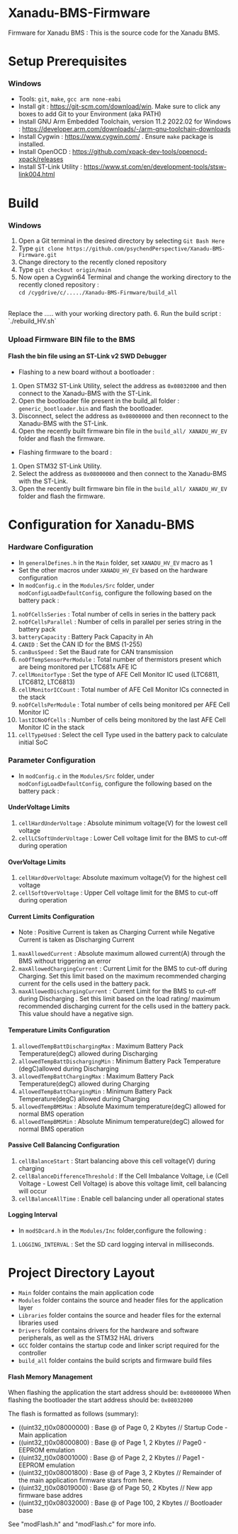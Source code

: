 # Xanadu-BMS-Firmware
Firmware for Xanadu BMS : This is the source code for the Xanadu BMS.

# Setup Prerequisites

### Windows
- Tools: `git`, `make`, `gcc arm none-eabi`
- Install git : https://git-scm.com/download/win. Make sure to click any boxes to add Git to your Environment (aka PATH)
- Install GNU Arm Embedded Toolchain, version 11.2 2022.02 for Windows : https://developer.arm.com/downloads/-/arm-gnu-toolchain-downloads
- Install Cygwin : https://www.cygwin.com/ . Ensure `make` package is installed.
- Install OpenOCD : https://github.com/xpack-dev-tools/openocd-xpack/releases
- Install ST-Link Utility : https://www.st.com/en/development-tools/stsw-link004.html


# Build 

### Windows
1. Open a Git terminal in the desired directory by selecting `Git Bash Here` 
2. Type `git clone https://github.com/psychendPerspective/Xanadu-BMS-Firmware.git`
3. Change directory to the recently cloned repository 
4. Type `git checkout origin/main`  
5. Now open a Cygwin64 Terminal and change the working directory to the recently cloned repository : <br />
`cd /cygdrive/c/...../Xanadu-BMS-Firmware/build_all`
<br />
Replace the ..... with your working directory path.
6. Run the build script : `./rebuild_HV.sh`

### Upload Firmware BIN file to the BMS
#### Flash the bin file using an ST-Link v2 SWD Debugger

- Flashing to a new board without a bootloader : 
1.  Open STM32 ST-Link Utility, select the address as `0x08032000` and then connect to the Xanadu-BMS with the ST-Link.
2.  Open the bootloader file present in the build_all folder : `generic_bootloader.bin` and flash the bootloader.
3.  Disconnect, select the address as `0x08000000` and then reconnect to the Xanadu-BMS with the ST-Link.
4.  Open the recently built firmware bin file in the `build_all/ XANADU_HV_EV` folder and flash the firmware.

- Flashing firmware to the board : 
1.  Open STM32 ST-Link Utility.
3.  Select the address as `0x08000000` and then connect to the Xanadu-BMS with the ST-Link.
4.  Open the recently built firmware bin file in the `build_all/ XANADU_HV_EV` folder and flash the firmware.


# Configuration for Xanadu-BMS

### Hardware Configuration
- In `generalDefines.h` in the `Main` folder, set `XANADU_HV_EV` macro as 1
- Set the other macros under `XANADU_HV_EV` based on the hardware configuration
- In `modConfig.c` in the `Modules/Src` folder, under `modConfigLoadDefaultConfig`, configure the following based on the 
battery pack : <br />
1. `noOfCellsSeries` : Total number of cells in series in the battery pack
2. `noOfCellsParallel` : Number of cells in parallel per series string in the battery pack
3. `batteryCapacity` : Battery Pack Capacity in Ah
4. `CANID` : Set the CAN ID for the BMS (1-255)
5. `canBusSpeed` :  Set the Baud rate for CAN transmission
6. `noOfTempSensorPerModule` : Total number of thermistors present which are being monitored per LTC681x AFE IC
7. `cellMonitorType` : Set the type of AFE Cell Monitor IC used (LTC6811, LTC6812, LTC6813)
8. `cellMonitorICCount` : Total number of AFE Cell Monitor ICs connected in the stack
9. `noOfCellsPerModule` : Total number of cells being monitored per AFE Cell Monitor IC
10. `lastICNoOfCells` : Number of cells being monitored by the last AFE Cell Monitor IC in the stack
11. `cellTypeUsed` : Select the cell Type used in the battery pack to calculate initial SoC


### Parameter Configuration
- In `modConfig.c` in the `Modules/Src` folder, under `modConfigLoadDefaultConfig`, configure the following based on the 
battery pack : <br />
#### UnderVoltage Limits
1. `cellHardUnderVoltage` : Absolute minimum voltage(V) for the lowest cell voltage
2. `cellLCSoftUnderVoltage` : Lower Cell voltage limit for the BMS to cut-off during operation

#### OverVoltage Limits
1. `cellHardOverVoltage`: Absolute maximum voltage(V) for the highest cell voltage
2. `cellSoftOverVoltage` : Upper Cell voltage limit for the BMS to cut-off during operation

#### Current Limits Configuration
- Note : Positive Current is taken as Charging Current while Negative Current is taken as Discharging Current
1. `maxAllowedCurrent` : Absolute maximum allowed current(A) through the BMS without triggering an error
2. `maxAllowedChargingCurrent` : Current Limit for the BMS to cut-off during Charging. Set this limit based on the maximum recommended charging current for the cells used in the battery pack.
3. `maxAllowedDischargingCurrent` : Current Limit for the BMS to cut-off during Discharging . Set this limit based on the load rating/ maximum recommended discharging current for the cells used in the battery pack. This value should have a negative sign.

#### Temperature Limits Configuration
1. `allowedTempBattDischargingMax` : Maximum Battery Pack Temperature(degC) allowed during Discharging
2. `allowedTempBattDischargingMin` : Minimum Battery Pack Temperature (degC)allowed during Discharging
3. `allowedTempBattChargingMax` : Maximum Battery Pack Temperature(degC) allowed during Charging
4. `allowedTempBattChargingMin` : Minimum Battery Pack Temperature(degC) allowed during Charging
5. `allowedTempBMSMax` : Absolute Maximum temperature(degC) allowed for normal BMS operation
6. `allowedTempBMSMin` : Absolute Minimum temperature(degC) allowed for normal BMS operation

#### Passive Cell Balancing Configuration
1. `cellBalanceStart` : Start balancing above this cell voltage(V) during charging
2. `cellBalanceDifferenceThreshold` : If the Cell Imbalance Voltage, i.e (Cell Voltage - Lowest Cell Voltage) is above this voltage limit, cell balancing will occur 
3. `cellBalanceAllTime` : Enable cell balancing under all operational states

#### Logging Interval 
- In `modSDcard.h` in the `Modules/Inc` folder,configure the following : <br />
1. `LOGGING_INTERVAL` : Set the SD card logging interval in milliseconds.

# Project Directory Layout
- `Main` folder contains the main application code
- `Modules` folder contains the source and header files for the application layer
- `Libraries` folder contains the source and header files for the external libraries used
- `Drivers` folder contains drivers for the hardware and software peripherals, as well as the STM32 HAL drivers
- `GCC` folder contains the startup code and linker script required for the controller
- `build_all` folder contains the build scripts and firmware build files

#### Flash Memory Management
When flashing the application the start address should be: `0x08000000`
When flashing the bootloader the start address should be: `0x08032000`

The flash is formatted as follows (summary):

- ((uint32_t)0x08000000) :  Base @ of Page 0, 2 Kbytes  // Startup Code - Main application
- ((uint32_t)0x08000800) :  Base @ of Page 1, 2 Kbytes  // Page0 - EEPROM emulation
- ((uint32_t)0x08001000) :  Base @ of Page 2, 2 Kbytes   // Page1 - EEPROM emulation
- ((uint32_t)0x08001800) :  Base @ of Page 3, 2 Kbytes   // Remainder of the main application firmware stars from here.
- ((uint32_t)0x08019000) :  Base @ of Page 50, 2 Kbytes  // New app firmware base addres
- ((uint32_t)0x08032000) :  Base @ of Page 100, 2 Kbytes // Bootloader base

See "modFlash.h" and "modFlash.c" for more info.